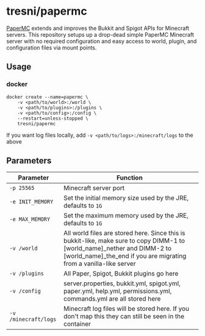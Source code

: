 # tresni/papermc

[PaperMC](https://papermc.io/) extends and improves the Bukkit and Spigot APIs for Minecraft servers. This repository setups up a drop-dead simple PaperMC Minecraft server with no required configuration and easy access to world, plugin, and configuration files via mount points.

## Usage

### docker

```
docker create --name=papermc \
	-v <path/to/world>:/world \
	-v <path/to/plugins>:/plugins \
	-v <path/to/config>:/config \
	--restart=unless-stopped \
	tresni/papermc
```

If you want log files locally, add `-v <path/to/logs>:/minecraft/logs` to the above

## Parameters

| Parameter | Function |
| - | - |
`-p 25565` | Minecraft server port
`-e INIT_MEMORY` | Set the initial memory size used by the JRE, defaults to `1G`
`-e MAX_MEMORY` | Set the maximum memory used by the JRE, defaults to `1G`
`-v /world` | All world files are stored here.  Since this is bukkit-like, make sure to copy DIMM-1 to [world_name]\_nether and DIMM-2 to [world_name]\_the\_end if you are migrating from a vanilla-like server
`-v /plugins` | All Paper, Spigot, Bukkit plugins go here
`-v /config` | server.properties, bukkit.yml, spigot.yml, paper.yml, help.yml, permissions.yml, commands.yml are all stored here
`-v /minecraft/logs` | Minecraft log files will be stored here.  If you don't map this they can still be seen in the container
